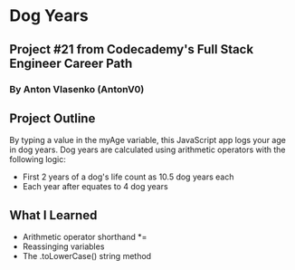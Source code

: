 # Dog Years
## Project #21 from Codecademy's Full Stack Engineer Career Path
### By Anton Vlasenko (AntonV0)  
## Project Outline
By typing a value in the myAge variable, this JavaScript app logs your age in dog years. Dog years are calculated using arithmetic operators with the following logic:
  - First 2 years of a dog's life count as 10.5 dog years each
  - Each year after equates to 4 dog years
## What I Learned
  - Arithmetic operator shorthand *=
  - Reassinging variables
  - The .toLowerCase() string method